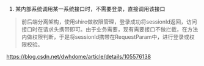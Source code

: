 1. 某内部系统调用某一系统接口时，不需要登录，直接调用该接口

> 前后端分离架构，使用shiro做权限管理，登录成功将sessionId返回，访问接口时在请求头携带即可。由于业务需要，现有需要接口不做拦截，在方法内做权限判断，于是将sessionId携带在RequestParam中，进行登录或权限校验。

https://blog.csdn.net/dwhdome/article/details/105576138